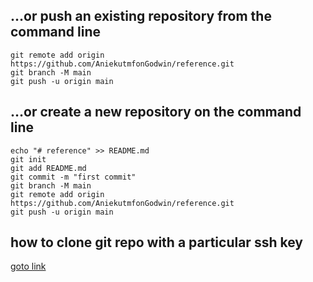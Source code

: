 ## …or push an existing repository from the command line
    git remote add origin https://github.com/AniekutmfonGodwin/reference.git
    git branch -M main
    git push -u origin main

## …or create a new repository on the command line
    echo "# reference" >> README.md
    git init
    git add README.md
    git commit -m "first commit"
    git branch -M main
    git remote add origin https://github.com/AniekutmfonGodwin/reference.git
    git push -u origin main

## how to clone git repo with a particular ssh key
[goto link](https://stackoverflow.com/questions/6688655/select-private-key-to-use-with-git)